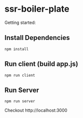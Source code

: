 # ssr-boiler-plate

Getting started: 

## Install Dependencies
```npm install```


## Run client (build app.js)
```npm run client```


## Run Server
```npm run server```

Checkout http://localhost:3000
